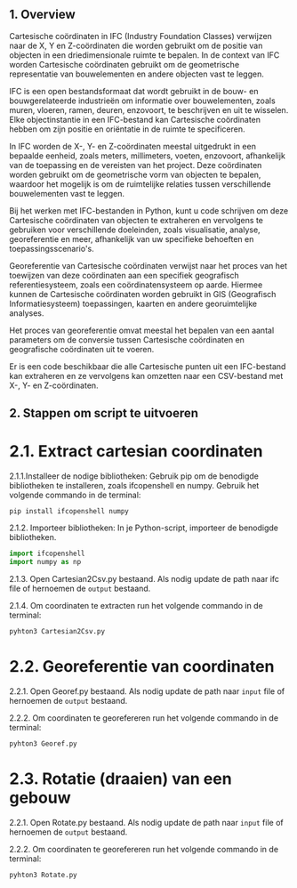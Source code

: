 ## 1. Overview
Cartesische coördinaten in IFC (Industry Foundation Classes) verwijzen naar de X, Y en Z-coördinaten die worden gebruikt om de positie van objecten in een driedimensionale ruimte te bepalen. In de context van IFC worden Cartesische coördinaten gebruikt om de geometrische representatie van bouwelementen en andere objecten vast te leggen.

IFC is een open bestandsformaat dat wordt gebruikt in de bouw- en bouwgerelateerde industrieën om informatie over bouwelementen, zoals muren, vloeren, ramen, deuren, enzovoort, te beschrijven en uit te wisselen. Elke objectinstantie in een IFC-bestand kan Cartesische coördinaten hebben om zijn positie en oriëntatie in de ruimte te specificeren.

In IFC worden de X-, Y- en Z-coördinaten meestal uitgedrukt in een bepaalde eenheid, zoals meters, millimeters, voeten, enzovoort, afhankelijk van de toepassing en de vereisten van het project. Deze coördinaten worden gebruikt om de geometrische vorm van objecten te bepalen, waardoor het mogelijk is om de ruimtelijke relaties tussen verschillende bouwelementen vast te leggen.

Bij het werken met IFC-bestanden in Python, kunt u code schrijven om deze Cartesische coördinaten van objecten te extraheren en vervolgens te gebruiken voor verschillende doeleinden, zoals visualisatie, analyse, georeferentie en meer, afhankelijk van uw specifieke behoeften en toepassingsscenario's.

Georeferentie van Cartesische coördinaten verwijst naar het proces van het toewijzen van deze coördinaten aan een specifiek geografisch referentiesysteem, zoals een coördinatensysteem op aarde. Hiermee kunnen de Cartesische coördinaten worden gebruikt in GIS (Geografisch Informatiesysteem) toepassingen, kaarten en andere georuimtelijke analyses.

Het proces van georeferentie omvat meestal het bepalen van een aantal parameters om de conversie tussen Cartesische coördinaten en geografische coördinaten uit te voeren.

Er is een code beschikbaar die alle Cartesische punten uit een IFC-bestand kan extraheren en ze vervolgens kan omzetten naar een CSV-bestand met X-, Y- en Z-coördinaten.

## 2. Stappen om script te uitvoeren

# 2.1. Extract cartesian coordinaten

2.1.1.Installeer de nodige bibliotheken: Gebruik pip om de benodigde bibliotheken te installeren, zoals ifcopenshell en numpy. Gebruik het volgende commando in de terminal:

`pip install ifcopenshell numpy`

2.1.2. Importeer bibliotheken: In je Python-script, importeer de benodigde bibliotheken.

```python
import ifcopenshell
import numpy as np
```
2.1.3.  Open Cartesian2Csv.py bestaand.
Als nodig update de path naar ifc file of hernoemen de `output` bestaand.

2.1.4. Om coordinaten te extracten run het volgende commando in de terminal:

`pyhton3 Cartesian2Csv.py`

# 2.2. Georeferentie van coordinaten

2.2.1.  Open Georef.py bestaand.
Als nodig update de path naar `input` file of hernoemen de `output` bestaand.

2.2.2. Om coordinaten te georefereren run het volgende commando in de terminal:

`pyhton3 Georef.py`

# 2.3. Rotatie (draaien) van een gebouw

2.2.1.  Open Rotate.py bestaand.
Als nodig update de path naar `input` file of hernoemen de `output` bestaand.

2.2.2. Om coordinaten te georefereren run het volgende commando in de terminal:

`pyhton3 Rotate.py`